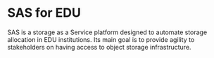 # SAS for EDU
SAS is a storage as a Service platform designed to automate storage allocation in EDU institutions. Its main goal is to provide agility to stakeholders on having access to object storage infrastructure.
